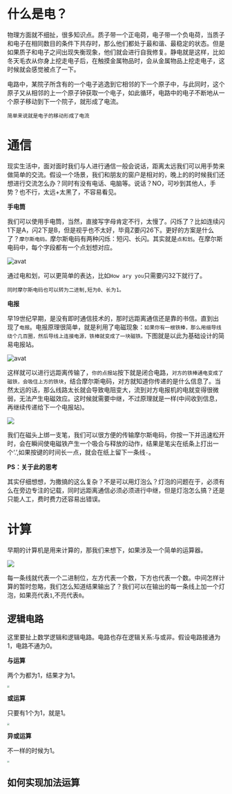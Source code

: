 # 什么是电？

物理方面就不细扯，很多知识点。质子带一个正电荷，电子带一个负电荷，当质子和电子在相同数目的条件下共存时，那么他们都处于最和谐、最稳定的状态。但是如果质子和电子之间出现失衡现象，他们就会进行自我修复。静电就是这样，比如冬天毛衣从你身上挖走电子后，在触摸金属物品时，会从金属物品上挖走电子，这时候就会感觉被点了一下。

电路中，某院子所含有的一个电子逃逸到它相邻的下一个原子中，与此同时，这个原子又从相邻的上一个原子钟获取一个电子，如此循环，电路中的电子不断地从一个原子移动到下一个院子，就形成了电流。

`简单来说就是电子的移动形成了电流`

# 通信

现实生活中，面对面时我们与人进行通信一般会说话，距离太远我们可以用手势来做简单的交流。假设一个场景，我们和朋友的窗户是相对的，晚上的的时候我们还想进行交流怎么办？同时有没有电话、电脑等。说话？NO，可吵到其他人，手势？也不行，太远+太黑了，不容易看见。

**手电筒**

我们可以使用手电筒，当然，直接写字母肯定不行，太慢了。闪烁了？比如连续闪1下是A，闪2下是B，但是视乎也不太好，毕竟Z要闪26下。更好的方案是什么了？`摩尔斯电码。`摩尔斯电码有两种闪烁：短闪、长闪。其实就是`点和划`。在摩尔斯电码中，每个字段都有一个点划想对应。



<img src="https://ss0.baidu.com/6ONWsjip0QIZ8tyhnq/it/u=2781711216,1720581604&fm=173&app=25&f=JPEG?w=524&h=279&s=1A287C239F9F40CA4CF5D5DE0100A0B1" alt="avat" style="zoom:100%;" />

通过电和划，可以更简单的表达，比如`How ary you`只需要闪32下就行了。

`同时摩尔斯电码也可以转为二进制,短为0、长为1。`

**电报**

早19世纪早期，是没有即时通信技术的，那时远距离通信还是靠的书信。直到出现了`电报`。电报原理很简单，就是利用了电磁现象：`如果你有一根铁棒，那么用细导线绕个几百圈，然后导线上连接电源，铁棒就变成了一块磁铁。`下图就是以此为基础设计的简易电报站。

<img src="http://q0ta4ww1m.bkt.clouddn.com/%E7%AE%80%E6%98%93%E7%94%B5%E6%8A%A5%E7%AB%99.jpg" alt="avat" style="zoom:100%;" />

这样就可以进行远距离传输了，`你的点报站`按下就是闭合电路，`对方的铁棒通电变成了磁铁，会吸住上方的铁块`，结合摩尔斯电码，对方就知道你传递的是什么信息了。当然太远的话，那么线路太长就会导致电阻变大，流到对方电报机的电就变得很微弱，无法产生电磁效应。这时候就需要中继，不过原理就是一样(中间收到信息，再继续传递给下一个电报站)。

![](http://q0ta4ww1m.bkt.clouddn.com/%E7%BB%A7%E7%94%B5%E5%99%A8%E7%BB%AD%E7%94%B5.png)

我们在磁头上绑一支笔，我们可以很方便的传输摩尔斯电码，你按一下并迅速松开时，会在瞬间使电磁铁产生一个吸合与释放的动作，结果是笔尖在纸条上打出一个‘.’,如果按键的时间长一点，就会在纸上留下一条线`-`。

**PS：关于此的思考**

其实仔细想想，为撒搞的这么复杂？不是可以用灯泡么？灯泡的问题在于，必须有么在旁边专注的记载，同时远距离通信必须必须进行中继，但是灯泡怎么搞？还是只能人工，费时费力还容易出错误。

# 计算

早期的计算机是用来计算的，那我们来想下，如果涉及一个简单的运算器。

![](http://q0ta4ww1m.bkt.clouddn.com/%E7%AE%80%E5%8D%95%E8%AE%A1%E7%AE%97%E5%99%A8.png)

每一条线就代表一个二进制位，左方代表一个数，下方也代表一个数。中间怎样计算的暂时忽略，我们怎么知道结果输出了？我们可以在输出的每一条线上加一个灯泡，如果亮代表`1`,不亮代表`0`。



## 逻辑电路

这里要扯上数学逻辑和逻辑电路。电路也存在逻辑关系:与或非。假设电路接通为1，电路不通为0。

**与运算**

两个为都为1，结果才为1。

<img src="http://q0ta4ww1m.bkt.clouddn.com/%E4%B8%8E%E8%BF%90%E7%AE%97.png" style="zoom:33%;" />

**或运算**

只要有1个为1，就是1。

<img src="http://q0ta4ww1m.bkt.clouddn.com/%E6%88%96%E8%BF%90%E7%AE%97.png" style="zoom:30%;" />

**异或运算**

不一样的时候为1。

<img src="http://q0ta4ww1m.bkt.clouddn.com/%E5%BC%82%E6%88%96%E8%BF%90%E7%AE%97.png" style="zoom:30%;" />



## 如何实现加法运算















